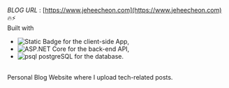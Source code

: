 *BLOG URL* : [https://www.jeheecheon.com](https://www.jeheecheon.com) 🔥⚡  
Built with 
- ![Static Badge](https://img.shields.io/badge/React-61DAFB?logo=React&logoColor=black&style=flat-square) for the client-side App,
- ![ASP.NET Core](https://img.shields.io/badge/ASP.NET_Core-512BD4?logo=.net&logoColor=white&style=flat-square) for the back-end API,
- ![psql](https://img.shields.io/badge/psql-003B57?logo=postgresql&logoColor=white&style=flat-square) postgreSQL for the database.  
<br />
Personal Blog Website where I upload tech-related posts.
